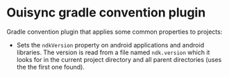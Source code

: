 # Ouisync gradle convention plugin

Gradle convention plugin that applies some common properties to projects:

- Sets the `ndkVersion` property on android applications and android libraries. The version is read
  from a file named `ndk.version` which it looks for in the current project directory and all
  parent directories (uses the the first one found).

